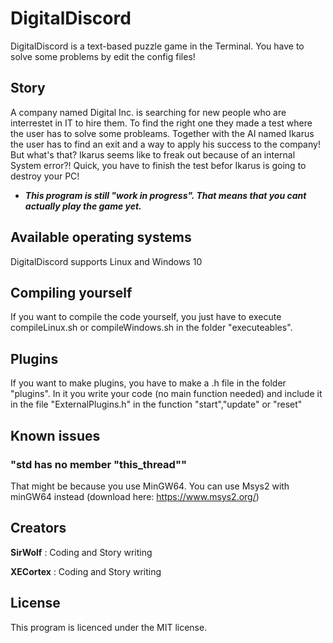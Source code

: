 # DigitalDiscord

DigitalDiscord is a text-based puzzle game in the Terminal. You have to solve some problems by edit the config files!

## Story

A company named Digital Inc. is searching for new people who are interrestet in IT to hire them. To find the right one they made a test where the user has to solve some probleams.
Together with the AI named Ikarus the user has to find an exit and a way to apply his success to the company!
But what's that? Ikarus seems like to freak out because of an internal System error?!
Quick, you have to finish the test befor Ikarus is going to destroy your PC!

- ***This program is still "work in progress". That means that you cant actually play the game yet.***
## Available operating systems

DigitalDiscord supports Linux and Windows 10

## Compiling yourself

If you want to compile the code yourself, you just have to execute compileLinux.sh or compileWindows.sh in the folder "executeables".

## Plugins

If you want to make plugins, you have to make a .h file in the folder "plugins". In it you write your code (no main function needed) and include it in the file "ExternalPlugins.h" in the function "start","update" or "reset"

## Known issues

### "std has no member "this_thread""
That might be because you use MinGW64. You can use Msys2 with minGW64 instead (download here: https://www.msys2.org/)

## Creators

**SirWolf**   : Coding and Story writing

**XECortex**  : Coding and Story writing

## License
This program is licenced under the MIT license.
